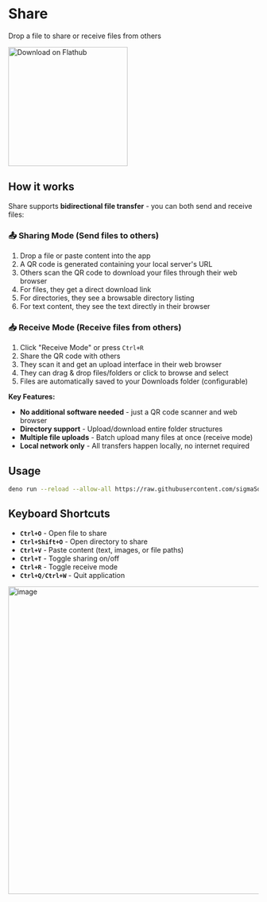 # Share

Drop a file to share or receive files from others

<a href='https://flathub.org/apps/io.github.sigmasd.share'>
  <img width='240' alt='Download on Flathub' src='https://dl.flathub.org/assets/badges/flathub-badge-i-en.png'/>
</a>

## How it works

Share supports **bidirectional file transfer** - you can both send and receive files:

### 📤 **Sharing Mode** (Send files to others)
1. Drop a file or paste content into the app
2. A QR code is generated containing your local server's URL
3. Others scan the QR code to download your files through their web browser
4. For files, they get a direct download link
5. For directories, they see a browsable directory listing
6. For text content, they see the text directly in their browser

### 📥 **Receive Mode** (Receive files from others)
1. Click "Receive Mode" or press `Ctrl+R`
2. Share the QR code with others
3. They scan it and get an upload interface in their web browser
4. They can drag & drop files/folders or click to browse and select
5. Files are automatically saved to your Downloads folder (configurable)

**Key Features:**
- **No additional software needed** - just a QR code scanner and web browser
- **Directory support** - Upload/download entire folder structures
- **Multiple file uploads** - Batch upload many files at once (receive mode)
- **Local network only** - All transfers happen locally, no internet required

## Usage

```bash
deno run --reload --allow-all https://raw.githubusercontent.com/sigmaSd/qr-share/master/src/main.ts
```

## Keyboard Shortcuts

- **`Ctrl+O`** - Open file to share
- **`Ctrl+Shift+O`** - Open directory to share
- **`Ctrl+V`** - Paste content (text, images, or file paths)
- **`Ctrl+T`** - Toggle sharing on/off
- **`Ctrl+R`** - Toggle receive mode
- **`Ctrl+Q/Ctrl+W`** - Quit application

<img width="522" height="620" alt="image" src="https://github.com/user-attachments/assets/38a9717a-7afa-4a23-bb47-b9461a798aef" />

